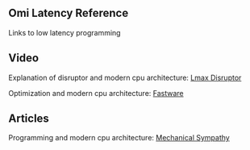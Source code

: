 ## Omi Latency Reference
Links to low latency programming

## Video

Explanation of disruptor and modern cpu architecture: [Lmax Disruptor](https://www.youtube.com/watch?v=DCdGlxBbKU4) 

Optimization and modern cpu architecture: [Fastware](https://www.youtube.com/watch?v=AxnotgLql0k) 

## Articles

Programming and modern cpu architecture: [Mechanical Sympathy](https://mechanical-sympathy.blogspot.com/) 
